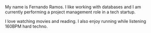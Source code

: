 My name is Fernando Ramos. I like working with databases and I am currently performing a project management role in a tech startup.

I love watching movies and reading. I also enjoy running while listening 160BPM hard techno.  
